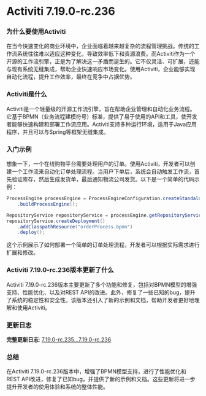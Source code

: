 # Activiti 7.19.0-rc.236
### 为什么要使用Activiti

在当今快速变化的商业环境中，企业面临着越来越复杂的流程管理挑战。传统的工作流系统往往难以适应这种变化，导致效率低下和资源浪费。而Activiti作为一个开源的工作流引擎，正是为了解决这一矛盾而诞生的。它不仅灵活、可扩展，还能与现有系统无缝集成，帮助企业快速响应市场变化。使用Activiti，企业能够实现自动化流程，提升工作效率，最终在竞争中占据优势。

### Activiti是什么

Activiti是一个轻量级的开源工作流引擎，旨在帮助企业管理和自动化业务流程。它基于BPMN（业务流程建模符号）标准，提供了易于使用的API和工具，使开发者能够快速构建和部署工作流应用。Activiti支持多种运行环境，适用于Java应用程序，并且可以与Spring等框架无缝集成。

### 入门示例

想象一下，一个在线购物平台需要处理用户的订单。使用Activiti，开发者可以创建一个工作流来自动化订单处理流程。当用户下单后，系统会自动触发工作流，首先验证库存，然后生成发货单，最后通知物流公司发货。以下是一个简单的代码示例：

```java
ProcessEngine processEngine = ProcessEngineConfiguration.createStandaloneProcessEngineConfiguration()
    .buildProcessEngine();

RepositoryService repositoryService = processEngine.getRepositoryService();
repositoryService.createDeployment()
    .addClasspathResource("orderProcess.bpmn")
    .deploy();
```

这个示例展示了如何部署一个简单的订单处理流程，开发者可以根据实际需求进行扩展和修改。

### Activiti 7.19.0-rc.236版本更新了什么

Activiti 7.19.0-rc.236版本主要更新了多个功能和修复，包括对BPMN模型的增强支持、性能优化、以及对REST API的改进。此外，修复了一些已知的bug，提升了系统的稳定性和安全性。该版本还引入了新的示例和文档，帮助开发者更好地理解和使用Activiti。

### 更新日志

**完整更新日志**: [7.19.0-rc.235...7.19.0-rc.236](https://github.com/Activiti/Activiti/compare/7.19.0-rc.235...7.19.0-rc.236)

### 总结

在Activiti 7.19.0-rc.236版本中，增强了BPMN模型支持，进行了性能优化和REST API改进，修复了已知bug，并提供了新的示例和文档。这些更新将进一步提升开发者的使用体验和系统的整体性能。